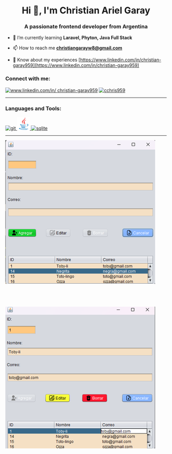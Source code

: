 <h1 align="center">Hi 👋, I'm Christian Ariel Garay</h1>
<h3 align="center">A passionate frontend developer from Argentina</h3>
<!--
<p align="left"> <img src="https://komarev.com/ghpvc/?username=toby959&label=Profile%20views&color=0e75b6&style=flat" alt="toby959" /> </p>
-->

<!--
<p align="left"> <a href="https://github.com/ryo-ma/github-profile-trophy"><img src="https://github-profile-trophy.vercel.app/?username=toby959" alt="toby959" /></a> </p>  -->

- 🌱 I’m currently learning **Laravel, Phyton, Java Full Stack**

- 📫 How to reach me **christiangarayw8@gmail.com**

- 📄 Know about my experiences [https://www.linkedin.com/in/christian-garay959](https://www.linkedin.com/in/christian-garay959)

<h3 align="left">Connect with me:</h3>
<p align="left">
<a href="https://linkedin.com/in/www.linkedin.com/in/ christian-garay959" target="blank"><img align="center" src="https://raw.githubusercontent.com/rahuldkjain/github-profile-readme-generator/master/src/images/icons/Social/linked-in-alt.svg" alt="www.linkedin.com/in/ christian-garay959" height="30" width="40" /></a>
<a href="https://instagram.com/cchris959" target="blank"><img align="center" src="https://raw.githubusercontent.com/rahuldkjain/github-profile-readme-generator/master/src/images/icons/Social/instagram.svg" alt="cchris959" height="30" width="40" /></a>
</p>
<hr>
<h3 align="left">Languages and Tools:</h3>
<a href="https://git-scm.com/" target="_blank" rel="noreferrer"> <img src="https://www.vectorlogo.zone/logos/git-scm/git-scm-icon.svg" alt="git" width="40" height="40"/> </a> <a href="https://www.java.com" target="_blank" rel="noreferrer"> <img src="https://raw.githubusercontent.com/devicons/devicon/master/icons/java/java-original.svg" alt="java" width="40" height="40"/> </a>  <a href="https://www.sqlite.org/" target="_blank" rel="noreferrer"> 
<img src="https://www.vectorlogo.zone/logos/sqlite/sqlite-icon.svg" alt="sqlite" width="40" height="40"/> </a> 
</p>
<!--
<p><img align="left" src="https://github-readme-stats.vercel.app/api/top-langs?username=toby959&show_icons=true&locale=en&layout=compact" alt="toby959" /></p>
-->  <!--
<p>&nbsp;<img align="center" src="https://github-readme-stats.vercel.app/api?username=toby959&show_icons=true&locale=en" alt="toby959" /></p>
-->
<!--
<p><img align="center" src="https://github-readme-streak-stats.herokuapp.com/?user=toby959&" alt="toby959" /></p>
-->

<hr>
<div aling="center">
<a href="https://github.com/toby959/sistema/README.md" >
<img aling="center" src="captura_color.png" whidt="250" style="max-width: 100%;">
<br><br><br><br><br>
<a href="https://github.com/toby959/sistema/README.md" >
<img aling="center" src="captura_color2.png" whidt="250" style="max-width: 100%;">


</div>

